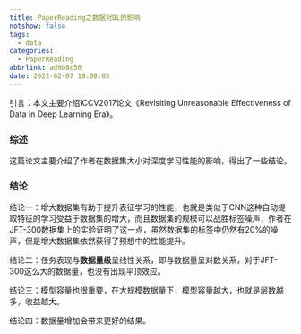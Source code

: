 ```yaml
---
title: PaperReading之数据对DL的影响
notshow: false
tags:
  - data
categories:
  - PaperReading
abbrlink: ad9b8c50
date: 2022-02-07 10:08:03
---
```


引言：本文主要介绍ICCV2017论文《Revisiting Unreasonable Effectiveness of Data in Deep Learning Era》。

<!--more-->

### 综述

这篇论文主要介绍了作者在数据集大小对深度学习性能的影响，得出了一些结论。

### 结论

结论一：增大数据集有助于提升表征学习的性能，也就是类似于CNN这种自动提取特征的学习受益于数据集的增大，而且数据集的规模可以战胜标签噪声，作者在JFT-300数据集上的实验证明了这一点，虽然数据集的标签中仍然有20%的噪声，但是增大数据集依然获得了预想中的性能提升。

结论二：任务表现与**数据量级**呈线性关系，即与数据量呈对数关系，对于JFT-300这么大的数据量，也没有出现平顶效应。

结论三：模型容量也很重要，在大规模数据量下，模型容量越大，也就是层数越多，收益越大。

结论四：数据量增加会带来更好的结果。


